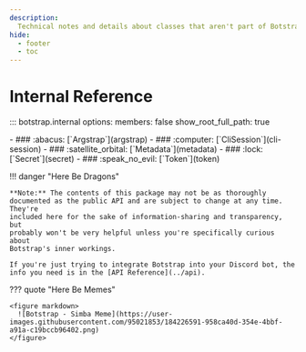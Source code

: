 ```yaml
---
description:
  Technical notes and details about classes that aren't part of Botstrap's public API.
hide:
  - footer
  - toc
---
```


# Internal Reference

<!-- prettier-ignore -->
::: botstrap.internal
    options:
      members: false
      show_root_full_path: true

<div class="grid" style="align-items: start" markdown>

<div class="clickable grid cards" markdown>
- ### :abacus: [`Argstrap`](argstrap)
- ### :computer: [`CliSession`](cli-session)
- ### :satellite_orbital: [`Metadata`](metadata)
- ### :lock: [`Secret`](secret)
- ### :speak_no_evil: [`Token`](token)
</div>

<div class="grid" markdown>

!!! danger "Here Be Dragons"

    **Note:** The contents of this package may not be as thoroughly
    documented as the public API and are subject to change at any time. They're
    included here for the sake of information-sharing and transparency, but
    probably won't be very helpful unless you're specifically curious about
    Botstrap's inner workings.

    If you're just trying to integrate Botstrap into your Discord bot, the
    info you need is in the [API Reference](../api).

??? quote "Here Be Memes"

    <figure markdown>
      ![Botstrap - Simba Meme](https://user-images.githubusercontent.com/95021853/184226591-958ca40d-354e-4bbf-a91a-c19bccb96402.png)
    </figure>

</div>

</div>

<link rel="stylesheet" href="../stylesheets/internal.css" />
